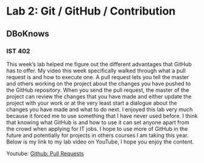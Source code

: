 # Lab 2: Git / GitHub / Contribution

## DBoKnows 
### IST 402

This week’s lab helped me figure out the different advantages that GitHub has to offer. My video this week specifically walked through what a pull request is and how to execute one. A pull request lets you tell the master and others working on the project about the changes you have pushed to the GitHub repository. When you send the pull request, the master of the project can review the changes that you have made and either update the project with your work or at the very least start a dialogue about the changes you have made and what to do next. I enjoyed this lab very much because it forced me to use something that I have never used before. I think that knowing what GitHub is and how to use it can set anyone apart from the crowd when applying for IT jobs. I hope to use more of GitHub in the future and potentially for projects in others courses I am taking this year. Below is my link to my lab video on YouTube, I hope you enjoy the content.   
 
Youtube: [Github: Pull Requests](https://www.youtube.com/watch?v=Hn7qCFXhCY0&t=2s)

